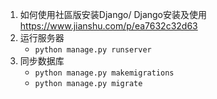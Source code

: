 1. 如何使用社區版安装Django/ Django安装及使用
    https://www.jianshu.com/p/ea7632c32d63
2. 运行服务器
   - ` python manage.py runserver `
2. 同步数据库  
   - ` python manage.py makemigrations `
   - ` python manage.py migrate `